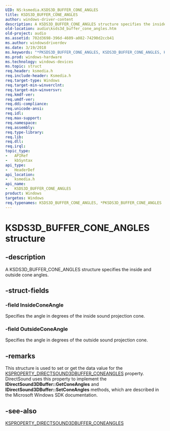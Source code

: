 ```yaml
---
UID: NS:ksmedia.KSDS3D_BUFFER_CONE_ANGLES
title: KSDS3D_BUFFER_CONE_ANGLES
author: windows-driver-content
description: A KSDS3D_BUFFER_CONE_ANGLES structure specifies the inside and outside cone angles.
old-location: audio\ksds3d_buffer_cone_angles.htm
old-project: audio
ms.assetid: 702d3698-396d-4609-a082-74290d2ccb41
ms.author: windowsdriverdev
ms.date: 3/19/2018
ms.keywords: "*PKSDS3D_BUFFER_CONE_ANGLES, KSDS3D_BUFFER_CONE_ANGLES, KSDS3D_BUFFER_CONE_ANGLES structure [Audio Devices], PKSDS3D_BUFFER_CONE_ANGLES, PKSDS3D_BUFFER_CONE_ANGLES structure pointer [Audio Devices], aud-prop_6b484499-7859-4c81-828d-35c2dc0dc070.xml, audio.ksds3d_buffer_cone_angles, ksmedia/KSDS3D_BUFFER_CONE_ANGLES, ksmedia/PKSDS3D_BUFFER_CONE_ANGLES"
ms.prod: windows-hardware
ms.technology: windows-devices
ms.topic: struct
req.header: ksmedia.h
req.include-header: Ksmedia.h
req.target-type: Windows
req.target-min-winverclnt: 
req.target-min-winversvr: 
req.kmdf-ver: 
req.umdf-ver: 
req.ddi-compliance: 
req.unicode-ansi: 
req.idl: 
req.max-support: 
req.namespace: 
req.assembly: 
req.type-library: 
req.lib: 
req.dll: 
req.irql: 
topic_type:
-	APIRef
-	kbSyntax
api_type:
-	HeaderDef
api_location:
-	ksmedia.h
api_name:
-	KSDS3D_BUFFER_CONE_ANGLES
product: Windows
targetos: Windows
req.typenames: KSDS3D_BUFFER_CONE_ANGLES, *PKSDS3D_BUFFER_CONE_ANGLES
---
```


# KSDS3D_BUFFER_CONE_ANGLES structure


## -description


A KSDS3D_BUFFER_CONE_ANGLES structure specifies the inside and outside cone angles.


## -struct-fields




### -field InsideConeAngle

Specifies the angle in degrees of the inside sound projection cone.


### -field OutsideConeAngle

Specifies the angle in degrees of the outside sound projection cone.


## -remarks



This structure is used to set or get the data value for the <a href="https://msdn.microsoft.com/library/windows/hardware/ff537318">KSPROPERTY_DIRECTSOUND3DBUFFER_CONEANGLES</a> property. DirectSound uses this property to implement the <b>IDirectSound3DBuffer::GetConeAngles</b> and <b>IDirectSound3DBuffer::SetConeAngles</b> methods, which are described in the Microsoft Windows SDK documentation.




## -see-also




<a href="https://msdn.microsoft.com/library/windows/hardware/ff537318">KSPROPERTY_DIRECTSOUND3DBUFFER_CONEANGLES</a>
 

 

